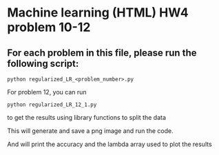 # Machine learning (HTML) HW4 problem 10-12

## For each problem in this file, please run the following script:

```shell
python regularized_LR_<problem_number>.py
```

For problem 12, you can run 

```shell
python regularized_LR_12_1.py
```

to get the results using library functions to split the data

This will generate and save a png image and run the code.

And will print the accuracy and the lambda array used to plot the results